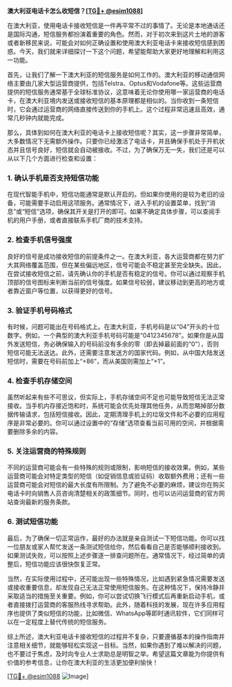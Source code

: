 **澳大利亚电话卡怎么收短信？[[TG💪+ @esim1088](https://t.me/s/esim1088)]**

在澳大利亚，使用电话卡接收短信是一件再平常不过的事情了。无论是本地通话还是国际沟通，短信服务都扮演着重要的角色。然而，对于初次来到这片土地的游客或者新移民来说，可能会对如何正确设置和使用澳大利亚电话卡来接收短信感到困惑。今天，我们就来详细探讨一下这个问题，希望能帮助大家更好地理解和利用这一功能。

首先，让我们了解一下澳大利亚的短信服务是如何工作的。澳大利亚的移动通信网络主要由几家大型运营商提供，包括Telstra、Optus和Vodafone等。这些运营商提供的短信服务通常基于全球标准协议，这意味着无论你使用哪一家运营商的电话卡，在澳大利亚境内发送或接收短信的基本原理都是相似的。当你收到一条短信时，它会通过运营商的网络直接传送到你的手机上。这个过程非常迅速且高效，通常几秒钟内就能完成。

那么，具体到如何在澳大利亚的电话卡上接收短信呢？其实，这一步骤非常简单，大多数情况下无需额外操作。只要你已经激活了电话卡，并且确保手机处于开机状态并且信号良好，短信就会自动被接收。不过，为了确保万无一失，我们还是可以从以下几个方面进行检查和设置：

### **1. 确认手机是否支持短信功能**
在现代智能手机中，短信功能通常是默认开启的。但如果你使用的是较为老旧的设备，可能需要手动启用这项服务。通常情况下，进入手机的设置菜单，找到“消息”或“短信”选项，确保其开关是打开的即可。如果不确定具体步骤，可以查阅手机的用户手册，或者直接联系手机厂商的技术支持。

### **2. 检查手机信号强度**
良好的信号是成功接收短信的前提条件之一。在澳大利亚，各大运营商都在努力扩大其网络覆盖范围，但在某些偏远地区，信号可能会不稳定甚至完全缺失。因此，在尝试接收短信之前，请先确认你的手机是否有稳定的信号。你可以通过观察手机顶部的信号图标来判断当前的信号强度。如果信号较弱，建议移动到更高的地方或者靠近窗户等位置，以获得更好的信号。

### **3. 验证手机号码格式**
有时候，问题可能出在号码格式上。在澳大利亚，手机号码是以“04”开头的十位数字。例如，一个典型的澳大利亚手机号码可能是“0412345678”。如果你是从国外发送短信，务必确保输入的号码前没有多余的零（即去掉最前面的“0”），否则短信可能无法送达。此外，还需要注意发送方的国家代码。例如，从中国大陆发送短信时，需要在号码前加上“+86”，而从美国则需加上“+1”。

### **4. 检查手机存储空间**
虽然听起来有些不可思议，但实际上，手机存储空间不足也可能导致短信无法正常接收。当手机内存接近饱和时，系统可能会优先处理其他任务，从而忽略掉部分数据传输请求，包括短信接收。因此，定期清理手机上的垃圾文件和不必要的应用程序是非常必要的。你可以通过设置中的“存储”选项查看当前可用的空间，并根据需要删除多余的内容。

### **5. 关注运营商的特殊规则**
不同的运营商可能会有一些特殊的规则或限制，影响短信的接收效果。例如，某些运营商可能会对特定类型的短信（如促销信息或验证码）收取额外费用；还有一些运营商可能会对短信的最大长度有所限制。为了避免不必要的麻烦，建议你在购买电话卡时向销售人员咨询清楚相关的政策细节。同时，也可以访问运营商的官方网站查询最新的服务条款。

### **6. 测试短信功能**
最后，为了确保一切正常运作，最好的办法就是亲自测试一下短信功能。你可以找一位朋友或家人帮忙发送一条测试短信给你，然后看看自己是否能够顺利接收到。如果测试失败，可以按照上述步骤逐一排查问题所在。通常情况下，经过简单的调整后，短信功能应该很快恢复正常。

当然，在实际使用过程中，还可能出现一些特殊情况，比如遇到紧急情况需要发送或接收重要信息，却发现自己无法正常使用短信服务。在这种情况下，保持冷静并采取适当的措施至关重要。例如，你可以尝试切换飞行模式后再重新启动手机，或者直接拨打运营商的客服热线寻求帮助。此外，随着科技的发展，现在许多应用程序也提供了类似短信的功能，比如微信、WhatsApp等即时通讯软件，它们同样可以在一定程度上替代传统的短信服务。

综上所述，澳大利亚电话卡接收短信的过程并不复杂，只要遵循基本的操作指南并注意相关细节，就能够轻松实现这一目标。当然，如果你遇到了难以解决的问题，也不要过于焦虑，及时向专业人士求助总是明智之举。希望这篇文章能为你提供有价值的参考信息，让你在澳大利亚的生活更加便利愉快！

[[TG💪+ @esim1088](https://t.me/s/esim1088) ![Image](https://i.postimg.cc/4NQfJmqS/Snipaste-2025-05-13-00-14-12.png)]